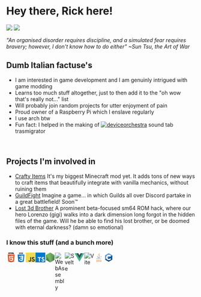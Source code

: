 # Hey there, Rick here!
![](https://img.shields.io/badge/🇮🇹%20Italian%20Juice-100%25-brightgreen?style=flat-square)
![](https://img.shields.io/badge/Made%20with%3A-❤%EF%B8%8F-red?style=flat-square)

_"An organised disorder requires discipline, and a simulated fear requires bravery; however, I don't know how to do either" ~Sun Tsu, the Art of War_

## Dumb Italian factuse's

- I am interested in game development and I am genuinly intrigued with game modding
- Learns too much stuff altogether, just to then add it to the "oh wow that's really not..." list
- Will probably join random projects for utter enjoyment of pain
- Proud owner of a Raspberry Pi which I enslave regularly
- I use arch btw
- Fun fact: I helped in the making of [![deviceorchestra](https://img.shields.io/youtube/views/lHZkLLRvZFw?label=DeviceOrchestra&style=social)](https://www.youtube.com/watch?v=lHZkLLRvZFw) sound tab trasmigrator

<br />

## Projects I'm involved in
- [Crafty Items](https://github.com/SweetieRick/Craftyitems)
It's my biggest Minecraft mod yet. It adds tons of new ways to craft items that beautifully integrate with vanilla mechanics, without ruining them
- [GuildFight](https://github.com/GuildFight)
Imagine a game... in which Guilds all over Discord partake in a great battlefield! Soon:tm:
- [Lost 3d Brother](https://github.com/SweetieRick/3dbrother)
A prominent beta-focused sm64 ROM hack, where our hero Lorenzo (gigi) walks into a dark dimension long forgot in the hidden files of the game. Will he be able to find his lost brother, or be doomed with eternal darkness? (damn so emotional)

### I know this stuff (and a bunch more)
<img align="left" alt="HTML5" width="26px" src="https://raw.githubusercontent.com/github/explore/80688e429a7d4ef2fca1e82350fe8e3517d3494d/topics/html/html.png" />
<img align="left" alt="CSS3" width="26px" src="https://raw.githubusercontent.com/github/explore/80688e429a7d4ef2fca1e82350fe8e3517d3494d/topics/css/css.png" />
<img align="left" alt="JavaScript" width="26px" src="https://raw.githubusercontent.com/github/explore/80688e429a7d4ef2fca1e82350fe8e3517d3494d/topics/javascript/javascript.png" />
<img align="left" alt="Typescript" width="26px" src="https://raw.githubusercontent.com/github/explore/80688e429a7d4ef2fca1e82350fe8e3517d3494d/topics/typescript/typescript.png" />
<img align="left" alt="Node.js" width="26px" src="https://raw.githubusercontent.com/github/explore/80688e429a7d4ef2fca1e82350fe8e3517d3494d/topics/nodejs/nodejs.png" />
<img align="left" alt="WebAssembly" width="26px" src="https://avatars1.githubusercontent.com/u/28916798?s=200&v=4" />
<img align="left" alt="Svelte" width="26px" src="https://seeklogo.com/images/S/svelte-logo-E3497608CB-seeklogo.com.png" />
<img align="left" alt="Vue.js" width="26px" src="https://raw.githubusercontent.com/github/explore/80688e429a7d4ef2fca1e82350fe8e3517d3494d/topics/vue/vue.png" />
<img align="left" alt="Vite" width="26px" src="https://camo.githubusercontent.com/61e102d7c605ff91efedb9d7e47c1c4a07cef59d3e1da202fd74f4772122ca4e/68747470733a2f2f766974656a732e6465762f6c6f676f2e737667" />
<img align="left" alt="Java" width="26px" src="https://raw.githubusercontent.com/github/explore/80688e429a7d4ef2fca1e82350fe8e3517d3494d/topics/java/java.png" />
<img aligh="left" alt="C" width="26px" src="https://raw.githubusercontent.com/github/explore/f3e22f0dca2be955676bc70d6214b95b13354ee8/topics/c/c.png" />

<br />

